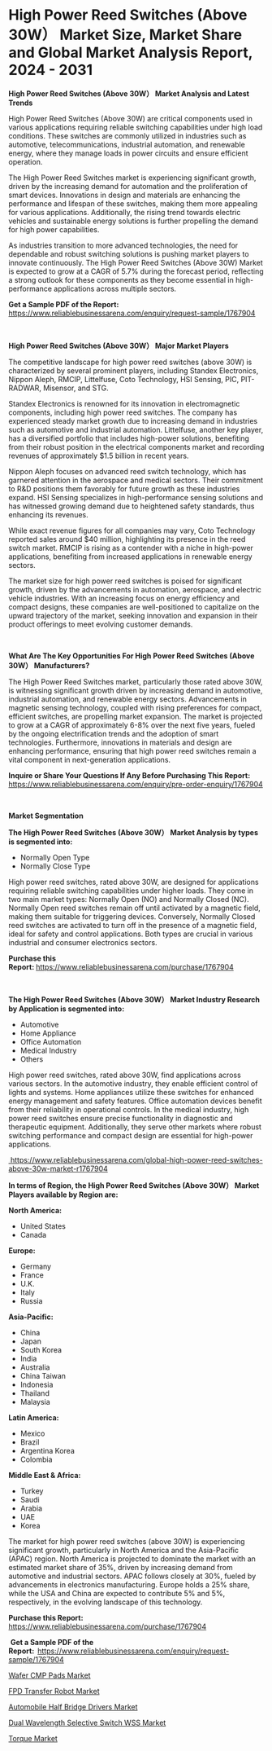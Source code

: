 <p><h1>High Power Reed Switches (Above 30W） Market Size, Market Share and Global Market Analysis Report, 2024 - 2031</h1></p><p><strong>High Power Reed Switches (Above 30W） Market Analysis and Latest Trends</strong></p>
<p><p>High Power Reed Switches (Above 30W) are critical components used in various applications requiring reliable switching capabilities under high load conditions. These switches are commonly utilized in industries such as automotive, telecommunications, industrial automation, and renewable energy, where they manage loads in power circuits and ensure efficient operation.</p><p>The High Power Reed Switches market is experiencing significant growth, driven by the increasing demand for automation and the proliferation of smart devices. Innovations in design and materials are enhancing the performance and lifespan of these switches, making them more appealing for various applications. Additionally, the rising trend towards electric vehicles and sustainable energy solutions is further propelling the demand for high power capabilities.</p><p>As industries transition to more advanced technologies, the need for dependable and robust switching solutions is pushing market players to innovate continuously. The High Power Reed Switches (Above 30W) Market is expected to grow at a CAGR of 5.7% during the forecast period, reflecting a strong outlook for these components as they become essential in high-performance applications across multiple sectors.</p></p>
<p><strong>Get a Sample PDF of the Report:&nbsp;</strong> <a href="https://www.reliablebusinessarena.com/enquiry/request-sample/1767904?utm_campaign=1599&utm_medium=2&utm_source=Github&utm_content=ia&utm_term=13102024&utm_id=high-power-reed-switches-above-30w">https://www.reliablebusinessarena.com/enquiry/request-sample/1767904</a></p>
<p>&nbsp;</p>
<p><strong>High Power Reed Switches (Above 30W） Major Market Players</strong></p>
<p><p>The competitive landscape for high power reed switches (above 30W) is characterized by several prominent players, including Standex Electronics, Nippon Aleph, RMCIP, Littelfuse, Coto Technology, HSI Sensing, PIC, PIT-RADWAR, Misensor, and STG. </p><p>Standex Electronics is renowned for its innovation in electromagnetic components, including high power reed switches. The company has experienced steady market growth due to increasing demand in industries such as automotive and industrial automation. Littelfuse, another key player, has a diversified portfolio that includes high-power solutions, benefiting from their robust position in the electrical components market and recording revenues of approximately $1.5 billion in recent years.</p><p>Nippon Aleph focuses on advanced reed switch technology, which has garnered attention in the aerospace and medical sectors. Their commitment to R&D positions them favorably for future growth as these industries expand. HSI Sensing specializes in high-performance sensing solutions and has witnessed growing demand due to heightened safety standards, thus enhancing its revenues.</p><p>While exact revenue figures for all companies may vary, Coto Technology reported sales around $40 million, highlighting its presence in the reed switch market. RMCIP is rising as a contender with a niche in high-power applications, benefiting from increased applications in renewable energy sectors. </p><p>The market size for high power reed switches is poised for significant growth, driven by the advancements in automation, aerospace, and electric vehicle industries. With an increasing focus on energy efficiency and compact designs, these companies are well-positioned to capitalize on the upward trajectory of the market, seeking innovation and expansion in their product offerings to meet evolving customer demands.</p></p>
<p>&nbsp;</p>
<p><strong>What Are The Key Opportunities For High Power Reed Switches (Above 30W） Manufacturers?</strong></p>
<p><p>The High Power Reed Switches market, particularly those rated above 30W, is witnessing significant growth driven by increasing demand in automotive, industrial automation, and renewable energy sectors. Advancements in magnetic sensing technology, coupled with rising preferences for compact, efficient switches, are propelling market expansion. The market is projected to grow at a CAGR of approximately 6-8% over the next five years, fueled by the ongoing electrification trends and the adoption of smart technologies. Furthermore, innovations in materials and design are enhancing performance, ensuring that high power reed switches remain a vital component in next-generation applications.</p></p>
<p><strong>Inquire or Share Your Questions If Any Before Purchasing This Report:</strong> <a href="https://www.reliablebusinessarena.com/enquiry/pre-order-enquiry/1767904?utm_campaign=1599&utm_medium=2&utm_source=Github&utm_content=ia&utm_term=13102024&utm_id=high-power-reed-switches-above-30w">https://www.reliablebusinessarena.com/enquiry/pre-order-enquiry/1767904</a></p>
<p>&nbsp;</p>
<p><strong>Market Segmentation</strong></p>
<p><strong>The High Power Reed Switches (Above 30W） Market Analysis by types is segmented into:</strong></p>
<p><ul><li>Normally Open Type</li><li>Normally Close Type</li></ul></p>
<p><p>High power reed switches, rated above 30W, are designed for applications requiring reliable switching capabilities under higher loads. They come in two main market types: Normally Open (NO) and Normally Closed (NC). Normally Open reed switches remain off until activated by a magnetic field, making them suitable for triggering devices. Conversely, Normally Closed reed switches are activated to turn off in the presence of a magnetic field, ideal for safety and control applications. Both types are crucial in various industrial and consumer electronics sectors.</p></p>
<p><strong>Purchase this Report:&nbsp;</strong><a href="https://www.reliablebusinessarena.com/purchase/1767904?utm_campaign=1599&utm_medium=2&utm_source=Github&utm_content=ia&utm_term=13102024&utm_id=high-power-reed-switches-above-30w">https://www.reliablebusinessarena.com/purchase/1767904</a></p>
<p>&nbsp;</p>
<p><strong>The High Power Reed Switches (Above 30W） Market Industry Research by Application is segmented into:</strong></p>
<p><ul><li>Automotive</li><li>Home Appliance</li><li>Office Automation</li><li>Medical Industry</li><li>Others</li></ul></p>
<p><p>High power reed switches, rated above 30W, find applications across various sectors. In the automotive industry, they enable efficient control of lights and systems. Home appliances utilize these switches for enhanced energy management and safety features. Office automation devices benefit from their reliability in operational controls. In the medical industry, high power reed switches ensure precise functionality in diagnostic and therapeutic equipment. Additionally, they serve other markets where robust switching performance and compact design are essential for high-power applications.</p></p>
<p><a href="https://www.reliablebusinessarena.com/global-high-power-reed-switches-above-30w-market-r1767904?utm_campaign=1599&utm_medium=2&utm_source=Github&utm_content=ia&utm_term=13102024&utm_id=high-power-reed-switches-above-30w">&nbsp;https://www.reliablebusinessarena.com/global-high-power-reed-switches-above-30w-market-r1767904</a></p>
<p><strong>In terms of Region, the High Power Reed Switches (Above 30W） Market Players available by Region are:</strong></p>
<p>
    <p> <strong> North America: </strong>
        <ul>
            <li>United States</li>
            <li>Canada</li>
        </ul>
        </p> 
    <p> <strong> Europe: </strong>
        <ul>
            <li>Germany</li>
            <li>France</li>
            <li>U.K.</li>
            <li>Italy</li>
            <li>Russia</li>
        </ul>
        </p> 
    <p> <strong> Asia-Pacific: </strong>
        <ul>
            <li>China</li>
            <li>Japan</li>
            <li>South Korea</li>
            <li>India</li>
            <li>Australia</li>
            <li>China Taiwan</li>
            <li>Indonesia</li>
            <li>Thailand</li>
            <li>Malaysia</li>
        </ul>
        </p> 
    <p> <strong> Latin America: </strong>
        <ul>
            <li>Mexico</li>
            <li>Brazil</li>
            <li>Argentina Korea</li>
            <li>Colombia</li>
        </ul>
        </p> 
    <p> <strong> Middle East & Africa: </strong>
        <ul>
            <li>Turkey</li>
            <li>Saudi</li>
            <li>Arabia</li>
            <li>UAE</li>
            <li>Korea</li>
        </ul>
    </p>
    </p>
<p><p>The market for high power reed switches (above 30W) is experiencing significant growth, particularly in North America and the Asia-Pacific (APAC) region. North America is projected to dominate the market with an estimated market share of 35%, driven by increasing demand from automotive and industrial sectors. APAC follows closely at 30%, fueled by advancements in electronics manufacturing. Europe holds a 25% share, while the USA and China are expected to contribute 5% and 5%, respectively, in the evolving landscape of this technology.</p></p>
<p><strong>Purchase this Report: </strong><a href="https://www.reliablebusinessarena.com/purchase/1767904?utm_campaign=1599&utm_medium=2&utm_source=Github&utm_content=ia&utm_term=13102024&utm_id=high-power-reed-switches-above-30w">https://www.reliablebusinessarena.com/purchase/1767904</a></p>
<p>&nbsp;<strong>Get a Sample PDF of the Report:&nbsp;&nbsp;</strong><a href="https://www.reliablebusinessarena.com/enquiry/request-sample/1767904?utm_campaign=1599&utm_medium=2&utm_source=Github&utm_content=ia&utm_term=13102024&utm_id=high-power-reed-switches-above-30w">https://www.reliablebusinessarena.com/enquiry/request-sample/1767904</a></p>
<p><strong></strong></p>
<p><p><a href="https://www.linkedin.com/pulse/wafer-cmp-pads-market-navigating-challenges-unlocking-potential-i6jre?utm_campaign=1599&utm_medium=2&utm_source=Github&utm_content=ia&utm_term=13102024&utm_id=high-power-reed-switches-above-30w">Wafer CMP Pads Market</a></p><p><a href="https://www.linkedin.com/pulse/decoding-fpd-transfer-robot-market-signals-growth-algorithms-2024-2031-j86ne?utm_campaign=1599&utm_medium=2&utm_source=Github&utm_content=ia&utm_term=13102024&utm_id=high-power-reed-switches-above-30w">FPD Transfer Robot Market</a></p><p><a href="https://www.linkedin.com/pulse/global-automobile-half-bridge-drivers-market-size-trends-analysis-8azvf?utm_campaign=1599&utm_medium=2&utm_source=Github&utm_content=ia&utm_term=13102024&utm_id=high-power-reed-switches-above-30w">Automobile Half Bridge Drivers Market</a></p><p><a href="https://www.linkedin.com/pulse/dual-wavelength-selective-switch-wss-spectrum-usage-patterns-rv9pe?utm_campaign=1599&utm_medium=2&utm_source=Github&utm_content=ia&utm_term=13102024&utm_id=high-power-reed-switches-above-30w">Dual Wavelength Selective Switch WSS Market</a></p><p><a href="https://issuu.com/reportprime-2/docs/torque-market-size-2030.pptx_85eea1d6a733a7?utm_campaign=1599&utm_medium=2&utm_source=Github&utm_content=ia&utm_term=13102024&utm_id=high-power-reed-switches-above-30w">Torque Market</a></p></p>